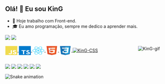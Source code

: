 ## Olá! 👋 Eu sou KinG 

- 💼 Hoje trabalho com Front-end.
- 🎓 Eu amo programação, sempre me dedico a aprender mais. 

<div>
  <img height="180em" src="https://github-readme-stats.vercel.app/api?username=zking0d&show_icons=true&theme=dark&include_all_commits=true&count_private=true"/>
  <img height="180em" src="https://github-readme-stats.vercel.app/api/top-langs/?username=zking0d&layout=compact&langs_count=16&theme=dark"/>
</div>
  
<div style="display: inline_block"><br>
  <a href="https://developer.mozilla.org/pt-BR/docs/Web/JavaScript">
    <img align="center" alt="KinG-Js" height="30" width="40" src="https://raw.githubusercontent.com/devicons/devicon/master/icons/javascript/javascript-plain.svg">
  </a>
  
  <a href="https://www.typescriptlang.org/docs/">
    <img align="center" alt="KinG-Ts" height="30" width="40" src="https://raw.githubusercontent.com/devicons/devicon/master/icons/typescript/typescript-plain.svg">
  </a>
  
  <a href="https://pt-br.reactjs.org/docs/getting-started.html">
    <img align="center" alt="KinG-React" height="30" width="40" src="https://raw.githubusercontent.com/devicons/devicon/master/icons/react/react-original.svg">
  </a>
  
  <a href="https://developer.mozilla.org/pt-BR/docs/Web/HTML">
    <img align="center" alt="KinG-HTML" height="30" width="40" src="https://raw.githubusercontent.com/devicons/devicon/master/icons/html5/html5-original.svg">
  </a>
  
  <a href="https://developer.mozilla.org/pt-BR/docs/Web/CSS">
    <img align="center" alt="KinG-CSS" height="30" width="40" src="https://raw.githubusercontent.com/devicons/devicon/master/icons/css3/css3-original.svg">
  </a>
  
  <a href="https://www.lua.org/docs.html">
    <img align="center" alt="KinG-CSS" height="30" width="40" src="https://cdn.jsdelivr.net/gh/devicons/devicon/icons/lua/lua-original.svg" />
  </a>  
  
  <img align="right" alt="KinG-gif" src="https://cdn.discordapp.com/attachments/762002925786497084/893250951966785566/ezgif.com-gif-maker.gif">
</div>
  
##
  
<div>
  <a href="https://www.youtube.com/zking0d" target="_blank"><img src="https://img.shields.io/badge/YouTube-FF0000?style=for-the-badge&logo=youtube&logoColor=white" target="_blank"></a>
  <a href="https://instagram.com/embreve" target="_blank"><img src="https://img.shields.io/badge/-Instagram-%23E4405F?style=for-the-badge&logo=instagram&logoColor=white" target="_blank"></a>
 	<a href="https://www.twitch.tv/zking0d" target="_blank"><img src="https://img.shields.io/badge/Twitch-9146FF?style=for-the-badge&logo=twitch&logoColor=white" target="_blank"></a>
 <a href="https://discord.gg/jSDueh58cT" target="_blank"><img src="https://img.shields.io/badge/Discord-7289DA?style=for-the-badge&logo=discord&logoColor=white" target="_blank"></a> 
  <a href = "mailto:contato@strkergames@gmail.com"><img src="https://img.shields.io/badge/Gmail-D14836?style=for-the-badge&logo=gmail&logoColor=white" target="_blank"></a>
  <a href="https://www.linkedin.com/in/zking0d" target="_blank"><img src="https://img.shields.io/badge/-LinkedIn-%230077B5?style=for-the-badge&logo=linkedin&logoColor=white" target="_blank"></a>   
</div>

![Snake animation](https://github.com/rafaballerini2/rafaballerini2/blob/output/github-contribution-grid-snake.svg)
